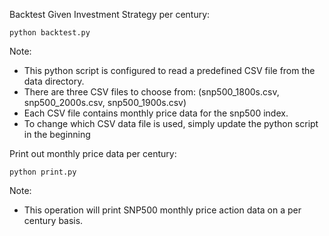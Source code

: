 Backtest Given Investment Strategy per century:

```python backtest.py```

Note:
* This python script is configured to read a predefined CSV file from the data directory.
* There are three CSV files to choose from: (snp500_1800s.csv, snp500_2000s.csv, snp500_1900s.csv)
* Each CSV file contains monthly price data for the snp500 index.
* To change which CSV data file is used, simply update the python script in the beginning


Print out monthly price data per century:

```python print.py```

Note:
* This operation will print SNP500 monthly price action data on a per century basis.
